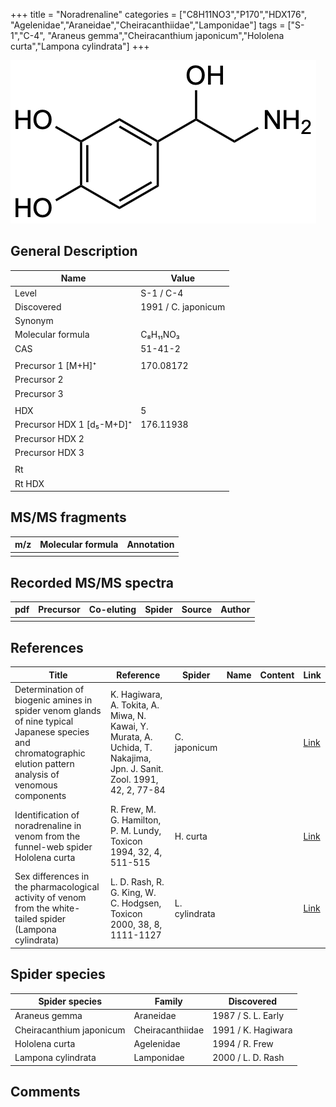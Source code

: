 +++
title = "Noradrenaline"
categories = ["C8H11NO3","P170","HDX176",
"Agelenidae","Araneidae","Cheiracanthiidae","Lamponidae"]
tags = ["S-1","C-4",
"Araneus gemma","Cheiracanthium japonicum","Hololena curta","Lampona cylindrata"]
+++

![](/img/Noradrenaline.png)

## General Description

| Name                      | Value               |
|---------------------------|---------------------|
| Level                     | S-1 / C-4                   |
| Discovered                | 1991 / C. japonicum |
| Synonym                   |                     |
| Molecular formula         | C₈H₁₁NO₃            |
| CAS                       | 51-41-2             |
|                           |                     |
| Precursor 1 [M+H]⁺        | 170.08172           |
| Precursor 2               |                     |
| Precursor 3               |                     |
|                           |                     |
| HDX                       | 5                   |
| Precursor HDX 1 [d₅-M+D]⁺ | 176.11938           |
| Precursor HDX 2           |                     |
| Precursor HDX 3           |                     |
|                           |                     |
| Rt                        |                     |
| Rt HDX                    |                     |

## MS/MS fragments

| m/z | Molecular formula | Annotation |
|-----|-------------------|------------|
|     |                   |            |

## Recorded MS/MS spectra

| pdf | Precursor | Co-eluting | Spider | Source | Author |
|-----|-----------|------------|--------|--------|--------|
|     |           |            |        |        |        |

## References

| Title                                                                                                                                                        | Reference                                                                                                             | Spider        | Name | Content | Link                                          |
|--------------------------------------------------------------------------------------------------------------------------------------------------------------|-----------------------------------------------------------------------------------------------------------------------|---------------|------|---------|-----------------------------------------------|
| Determination of biogenic amines in spider venom glands of nine typical Japanese species and chromatographic elution pattern analysis of venomous components | K. Hagiwara, A. Tokita, A. Miwa, N. Kawai, Y. Murata, A. Uchida, T. Nakajima, Jpn. J. Sanit. Zool. 1991, 42, 2, 77-84 | C. japonicum  |      |         | [Link](https://doi.org/10.7601/mez.42.77)             |
| Identification of noradrenaline in venom from the funnel-web spider Hololena curta                                                                           | R. Frew, M. G. Hamilton, P. M. Lundy, Toxicon 1994, 32, 4, 511-515                                                    | H. curta      |      |         | [Link](https://doi.org/10.1016/0041-0101(94)90303-4)  |
| Sex differences in the pharmacological activity of venom from the white-tailed spider (Lampona cylindrata)                                                   | L. D. Rash, R. G. King, W. C. Hodgsen, Toxicon 2000, 38, 8, 1111-1127                                                 | L. cylindrata |      |         | [Link](https://doi.org/10.1016/S0041-0101(99)00226-3) |

## Spider species

| Spider species           | Family           | Discovered         |
|--------------------------|------------------|--------------------|
| Araneus gemma            | Araneidae        | 1987 / S. L. Early |
| Cheiracanthium japonicum | Cheiracanthiidae | 1991 / K. Hagiwara |
| Hololena curta           | Agelenidae       | 1994 / R. Frew     |
| Lampona cylindrata       | Lamponidae       | 2000 / L. D. Rash  |

## Comments